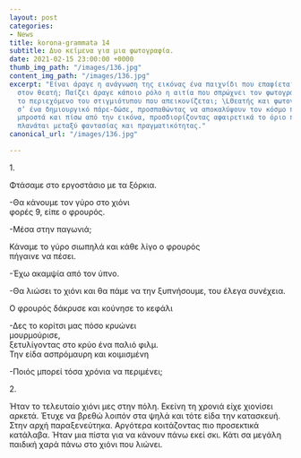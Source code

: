 ```yaml
---
layout: post
categories:
- News
title: korona-grammata 14
subtitle: Δυο κείμενα για μια φωτογραφία.
date: 2021-02-15 23:00:00 +0000
thumb_img_path: "/images/136.jpg"
content_img_path: "/images/136.jpg"
excerpt: "Είναι άραγε η ανάγνωση της εικόνας ένα παιχνίδι που επαφίεται αποκλειστικά
  στον θεατή; Παίζει άραγε κάποιο ρόλο η αιτία που σπρώχνει τον φωτογράφο να επιλέξει
  το περιεχόμενο του στιγμιότυπου που απεικονίζεται; \LΘεατής και φωτογράφος συνευρίσκονται
  σ’ ένα δημιουργικό πάρε-δώσε, προσπαθώντας να αποκαλύψουν τον κόσμο που υπάρχει
  μπροστά και πίσω από την εικόνα, προσδιορίζοντας αφαιρετικά το όριο που μπορεί να
  πλανάται μεταξύ φαντασίας και πραγματικότητας."
canonical_url: "/images/136.jpg"

---
```

1\.

Φτάσαμε στο εργοστάσιο με τα ξόρκια.

\-Θα κάνουμε τον γύρο στο χιόνι  
φορές 9, είπε ο φρουρός.

\-Mέσα στην παγωνιά;

Κάναμε το γύρο σιωπηλά και κάθε λίγο ο φρουρός  
πήγαινε να πέσει.

\-Έχω ακαμψία από τον ύπνο.

\-Θα λιώσει το χιόνι και θα πάμε να την ξυπνήσουμε, του έλεγα συνέχεια.

Ο φρουρός δάκρυσε και κούνησε το κεφάλι

\-Δες το κορίτσι μας πόσο κρυώνει  
μουρμούρισε,  
ξετυλίγοντας στο κρύο ένα παλιό φιλμ.  
Την είδα ασπρόμαυρη και κοιμισμένη

\-Ποιός μπορεί τόσα χρόνια να περιμένει;

2\.

Ήταν το τελευταίο χιόνι μες στην πόλη. Εκείνη τη χρονιά είχε χιονίσει αρκετά. Έτυχε να βρεθώ λοιπόν στα ψηλά και τότε είδα την κατασκευή. Στην αρχή παραξενεύτηκα. Αργότερα κοιτάζοντας πιο προσεκτικά κατάλαβα. Ήταν μια πίστα για να κάνουν πάνω εκεί σκι. Κάτι σα μεγάλη παιδική χαρά πάνω στο χιόνι που λιώνει.